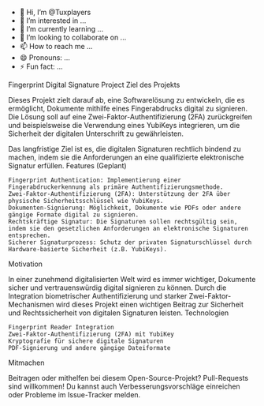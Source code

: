 - 👋 Hi, I’m @Tuxplayers
- 👀 I’m interested in ...
- 🌱 I’m currently learning ...
- 💞️ I’m looking to collaborate on ...
- 📫 How to reach me ...
- 😄 Pronouns: ...
- ⚡ Fun fact: ...

Fingerprint Digital Signature Project
Ziel des Projekts

Dieses Projekt zielt darauf ab, eine Softwarelösung zu entwickeln, die es ermöglicht, Dokumente mithilfe eines Fingerabdrucks digital zu signieren. Die Lösung soll auf eine Zwei-Faktor-Authentifizierung (2FA) zurückgreifen und beispielsweise die Verwendung eines YubiKeys integrieren, um die Sicherheit der digitalen Unterschrift zu gewährleisten.

Das langfristige Ziel ist es, die digitalen Signaturen rechtlich bindend zu machen, indem sie die Anforderungen an eine qualifizierte elektronische Signatur erfüllen.
Features (Geplant)

    Fingerprint Authentication: Implementierung einer Fingerabdruckerkennung als primäre Authentifizierungsmethode.
    Zwei-Faktor-Authentifizierung (2FA): Unterstützung der 2FA über physische Sicherheitsschlüssel wie YubiKeys.
    Dokumenten-Signierung: Möglichkeit, Dokumente wie PDFs oder andere gängige Formate digital zu signieren.
    Rechtskräftige Signatur: Die Signaturen sollen rechtsgültig sein, indem sie den gesetzlichen Anforderungen an elektronische Signaturen entsprechen.
    Sicherer Signaturprozess: Schutz der privaten Signaturschlüssel durch Hardware-basierte Sicherheit (z.B. YubiKeys).

Motivation

In einer zunehmend digitalisierten Welt wird es immer wichtiger, Dokumente sicher und vertrauenswürdig digital signieren zu können. Durch die Integration biometrischer Authentifizierung und starker Zwei-Faktor-Mechanismen wird dieses Projekt einen wichtigen Beitrag zur Sicherheit und Rechtssicherheit von digitalen Signaturen leisten.
Technologien

    Fingerprint Reader Integration
    Zwei-Faktor-Authentifizierung (2FA) mit YubiKey
    Kryptografie für sichere digitale Signaturen
    PDF-Signierung und andere gängige Dateiformate

Mitmachen

Beitragen oder mithelfen bei diesem Open-Source-Projekt? Pull-Requests sind willkommen! Du kannst auch Verbesserungsvorschläge einreichen oder Probleme im Issue-Tracker melden.
<!---
Tuxplayers/Tuxplayers is a ✨ special ✨ repository because its `README.md` (this file) appears on your GitHub profile.
You can click the Preview link to take a look at your changes.
--->
